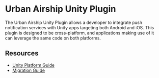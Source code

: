 # Urban Airship Unity Plugin

The Urban Airship Unity Plugin allows a developer to integrate push notification services with Unity apps targeting both Android and iOS. This plugin is designed to be cross-platform, and applications making use of it can leverage the same code on both platforms.

## Resources

- [Unity Platform Guide](https://docs.urbanairship.com/platform/unity/)
- [Migration Guide](migration-guide.md)
